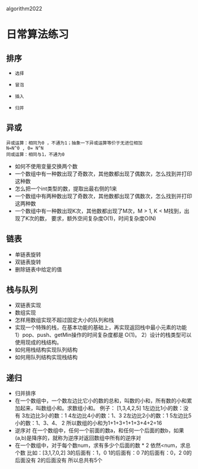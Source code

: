  algorithm2022
# 日常算法练习
## 排序
*     选择
*     冒泡
*     插入
*     归并
## 异或
    异或运算：相同为0 ，不通为1；抽象一下异或运算等价于无进位相加
    N=N^0 , 0= N^N
    同或运算：相同与1，不通为0
* 如何不使用变量交换两个数
* 一个数组中有一种数出现了奇数次，其他数都出现了偶数次，怎么找到并打印这种数 
* 怎么把一个int类型的数，提取出最右侧的1来
* 一个数组中有两种数出现了奇数次，其他数都出现了偶数次，怎么找到并打印这两种数 
* 一个数组中有一种数出现K次，其他数都出现了M次，M > 1,  K < M找到，出现了K次的数，
  要求，额外空间复杂度O(1)，时间复杂度O(N)
## 链表
* 单链表旋转
* 双链表旋转
* 删除链表中给定的值
## 栈与队列
* 双链表实现 
* 数组实现
* 怎样用数组实现不超过固定大小的队列和栈
* 实现一个特殊的栈，在基本功能的基础上，再实现返回栈中最小元素的功能  
  1）pop、push、getMin操作的时间复杂度都是 O(1)。
  2）设计的栈类型可以使用现成的栈结构。
* 如何用栈结构实现队列结构
* 如何用队列结构实现栈结构
## 递归
* 归并排序
* 在一个数组中，一个数左边比它小的数的总和，叫数的小和，所有数的小和累加起来，叫数组小和。求数组小和。
  例子： [1,3,4,2,5]
  1左边比1小的数：没有
  3左边比3小的数：1
  4左边比4小的数：1、3
  2左边比2小的数：1
  5左边比5小的数：1、3、4、 2
  所以数组的小和为1+1+3+1+1+3+4+2=16 
* 逆序对 
在一个数组中，任何一个前面的数a，和任何一个后面的数b，如果(a,b)是降序的，就称为逆序对返回数组中所有的逆序对
* 在一个数组中，对于每个数num，求有多少个后面的数 * 2 依然<num，求总个数
  比如：[3,1,7,0,2]
  3的后面有：1，0
  1的后面有：0
  7的后面有：0，2
  0的后面没有
  2的后面没有
  所以总共有5个